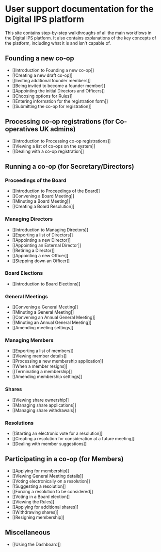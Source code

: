 # User support documentation for the Digital IPS platform

This site contains step-by-step walkthroughs of all the main workflows in the Digital IPS platform. It also contains explanations of the key concepts of the platform, including what it is and isn't capable of.

## Founding a new co-op
* [[Introduction to Founding a new co-op]]
* [[Creating a new draft co-op]]
* [[Inviting additional founder members]]
* [[Being invited to become a founder member]]
* [[Appointing the initial Directors and Officers]]
* [[Choosing options for Rules]]
* [[Entering information for the registration form]]
* [[Submitting the co-op for registration]]

## Processing co-op registrations (for Co-operatives UK admins)
* [[Introduction to Processing co-op registrations]]
* [[Viewing a list of co-ops on the system]]
* [[Dealing with a co-op registration]]

## Running a co-op (for Secretary/Directors)
### Proceedings of the Board
* [[Introduction to Proceedings of the Board]]
* [[Convening a Board Meeting]]
* [[Minuting a Board Meeting]]
* [[Creating a Board Resolution]]

### Managing Directors
* [[Introduction to Managing Directors]]
* [[Exporting a list of Directors]]
* [[Appointing a new Director]]
* [[Appointing an External Director]]
* [[Retiring a Director]]
* [[Appointing a new Officer]]
* [[Stepping down an Officer]]

### Board Elections
* [[Introduction to Board Elections]]

### General Meetings
* [[Convening a General Meeting]]
* [[Minuting a General Meeting]]
* [[Convening an Annual General Meeting]]
* [[Minuting an Annual General Meeting]]
* [[Amending meeting settings]]

### Managing Members
* [[Exporting a list of members]]
* [[Viewing member details]]
* [[Processing a new membership application]]
* [[When a member resigns]]
* [[Terminating a membership]]
* [[Amending membership settings]]

### Shares
* [[Viewing share ownership]]
* [[Managing share applications]]
* [[Managing share withdrawals]]

### Resolutions
* [[Starting an electronic vote for a resolution]]
* [[Creating a resolution for consideration at a future meeting]]
* [[Dealing with member suggestions]]

## Participating in a co-op (for Members)
* [[Applying for membership]]
* [[Viewing General Meeting details]]
* [[Voting electronically on a resolution]]
* [[Suggesting a resolution]]
* [[Forcing a resolution to be considered]]
* [[Voting in a Board election]]
* [[Viewing the Rules]]
* [[Applying for additional shares]]
* [[Withdrawing shares]]
* [[Resigning membership]]

## Miscellaneous
* [[Using the Dashboard]]
